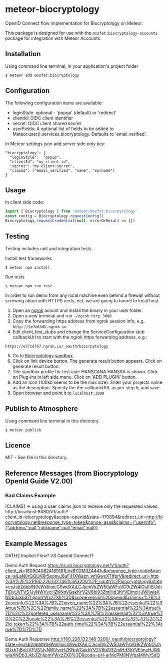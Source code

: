 # meteor-biocryptology

OpenID Connect flow implementation for Biocryptology on Meteor.

This package is designed for use with the ```mozfet:biocryptology-accounts``` package for integration with Meteor Accounts.

## Installation
Using command line terminal, in your application's project folder
```
$ meteor add mozfet:biocryptology
```

## Configuration

The following configuration items are available:
* loginStyle: optional - 'popup' (default) or 'redirect'
* clientId: OIDC client identifier
* secret: OIDC client shared secret
* userFields: A optional list of fields to be added to Meteor.user().services.biocryptology. Defaults to 'email_verified'.

In Meteor settings.json add server side only key:
```
"biocryptology": {
  "loginStyle":  "popup",
  "clientId": "my-client-id",
  "secret": "my-client-secret",
  "claims": ["email_verified", "name", "surname"]
}
```

## Usage

In client side code:
```js
import { Biocryptology } from 'meteor/mozfet:biocrpytology'
const config = Biocryptology.requestConfig()
Biocryptology.requestCredential(null, errorOrResult => {})
```

## Testing
Testing includes unit and integration tests.

Install test frameworks
```
$ meteor npm install
```

Run tests
```
$ meteor npm run test
```

In order to run demo from any local machine even behind a firewall without screwing about with HTTPS certs, ect, we are going to tunnel to local host.

1. Open an [ngrok](ngrok.com) acount and install the binary in your user folder.
3. Open a new terminal and run ```~/ngrok http 3000```
4. Copy the forwarding https address from ngrok session info, e.g. ```http://2e7e83d5.ngrok.io```
5. Edit client_test_stubs and change the ServiceConfiguration stub callbackUrl to start with the ngrok https forwarding address, e.g.:
```
https://e77cd7b7.ngrok.io/_oauth/biocrpytology
```
5. Go to [Biocryptology sandbox](https://is.sb.biocryptology.net/).
6. Click on link device button. The generate result button appears. Click on generate result button.
7. The sandbox profile for test user HANSCANA HANSSA is shown. Click on Plug-ins in left side menu. Click on 'ADD PLUGIN' button.
8. Add an Icon (100kb seems to be the max size). Enter your projects name as the description. Specify the the callbackURL as per step 5, and save.
9. Open browser and point it to ```localhost:3000```

## Publish to Atmosphere

Using command line terminal in this directory.
```
$ meteor publish
```

## Licence

MIT - See <LICENCE> file in this directory.

## Reference Messages (from Biocryptology OpenId Guide V2.00)

### Bad Claims Example

[CLAIMS] -> using a user claims json to receive only the requested values. http://localhost:8080/V1/auth?client_id=biocryptology&scope=openid&state=170894&redirect_uri=http://biocryptology.net&response_type=token&nonce=asas&claims={"userinfo":{"address":null,"nickname":null,"email":null}}

## Example Messages
OATH2 Implicit Flow? VS OpenId Connect?

Demo Auth Request
https://is.sb.biocryptology.net/V1/auth?client_id=1809040824169161LhyBYDM3Z4441u&response_type=code&nonce=aILaN0rQQUKRr5eopvJ6uFjHXWezn_wfiGwxXTIfprV&redirect_uri=http%3A%2F%2F160.226.132.146%3A3200%2F_oauth%2Fbiocryptology&state=eyJsb2dpblN0eWxlIjoicG9wdXAiLCJjcmVkZW50aWFsVG9rZW4iOiJhSUxhTjByUVFVS1JyNWVvcHZKNnVGakhYV2V6bl93ZmlHd3hYVElmcHJWIiwiaXNDb3Jkb3ZhIjpmYWxzZX0%3D&scope=email%20openid&claims=%7B%22userinfo%22%3A%7B%22given_name%22%3A%7B%22essential%22%3Atrue%7D%2C%22family_name%22%3A%7B%22essential%22%3Atrue%7D%2C%22prefered_username%22%3A%7B%22essential%22%3Atrue%7D%2C%22locale%22%3A%7B%22essential%22%3Atrue%7D%7D%2C%22id_token%22%3A%7B%22auth_time%22%3A%7B%22essential%22%3Atrue%7D%7D%7D

Demo Auth Response
http://160.226.132.146:3200/_oauth/biocryptology?state=eyJsb2dpblN0eWxlIjoicG9wdXAiLCJjcmVkZW50aWFsVG9rZW4iOiJhSUxhTjByUVFVS1JyNWVvcHZKNnVGakhYV2V6bl93ZmlHd3hYVElmcHJWIiwiaXNDb3Jkb3ZhIjpmYWxzZX0%3D&code=pH-arMcPM8NVfqaMWvr5dQ
